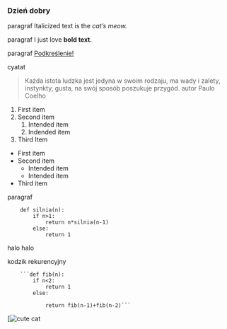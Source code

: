 ### Dzień dobry

paragraf Italicized text is the *cat’s meow.*

paragraf I just love **bold text**.

paragraf <ins>Podkreślenie!</ins>

cyatat 
> Każda istota ludzka jest jedyna w swoim rodzaju, ma wady i zalety, instynkty, gusta, na swój sposób poszukuje przygód.
autor Paulo Coelho

1. First item
2. Second item
	1. Intended item
	2. Indended item
3. Third Item

- First item
- Second item
	- Intended item
	- Intended item
- Third item


paragraf



		def silnia(n):
			if n>1:
				return n*silnia(n-1)
			else:
				return 1



halo halo


kodzik rekurencyjny

		```def fib(n):
			if n<2:
				return 1
			else:

				return fib(n-1)+fib(n-2)```



[![cute cat](https://64.media.tumblr.com/0b7b5e65370f555b1ca8c38d42b2f024/13b3dddecae60a8f-78/s500x750/a47a883b1b7f4290a822658ff3dd54f9856f7c90.jpg)
